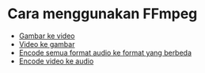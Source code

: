 # Cara menggunakan FFmpeg

- [Gambar ke video](ImageToVideo.txt)
- [Video ke gambar](VideoToImage.txt)
- [Encode semua format audio ke format yang berbeda](https://github.com/bert093/FFmpeg/blob/main/Cara%20Convert%20(Encode)%20Hampir%20semua%20audio%20ke%20format%20yang%20berbeda.txt)
- [Encode video ke audio](https://github.com/bert093/FFmpeg/blob/f44dcbba72f1ef5319aa9207c91a90576a7366a1/cara%20encode%20video%20ke%20audio.txt)
